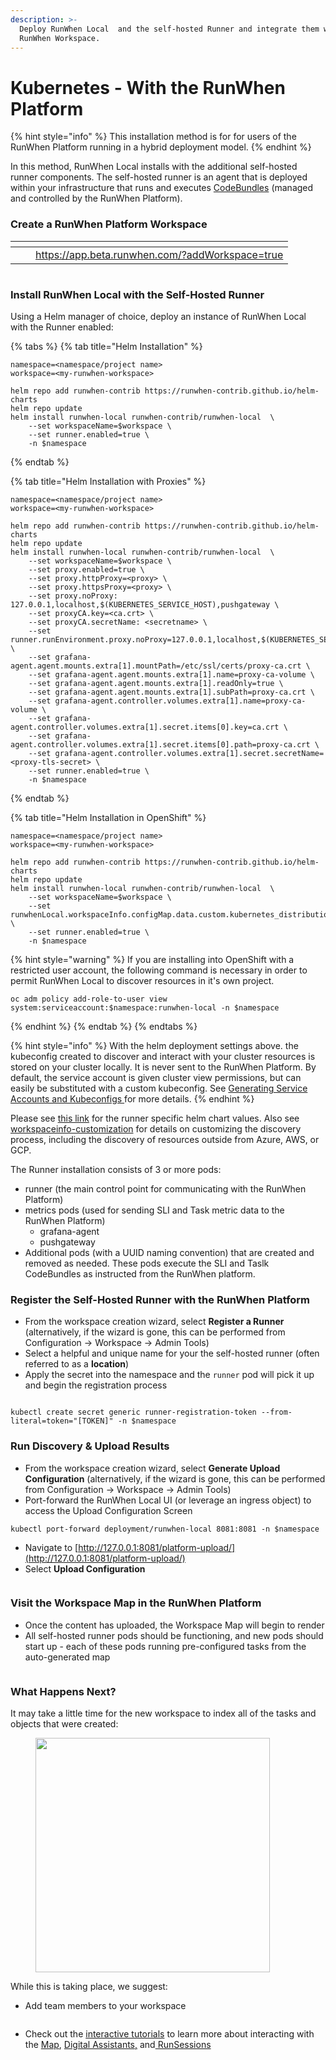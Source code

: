 ```yaml
---
description: >-
  Deploy RunWhen Local  and the self-hosted Runner and integrate them with a
  RunWhen Workspace.
---
```


# Kubernetes - With the RunWhen Platform

{% hint style="info" %}
This installation method is for for users of the RunWhen Platform running in a hybrid deployment model.&#x20;
{% endhint %}

In this method, RunWhen Local installs with the additional self-hosted runner components. The self-hosted runner is an agent that is deployed within your infrastructure that runs and executes [CodeBundles](https://docs.runwhen.com/public/runwhen-platform/feature-overview/code-bundles)   (managed and controlled by the RunWhen Platform).&#x20;

### Create a RunWhen Platform Workspace



<table data-card-size="large" data-column-title-hidden data-view="cards" data-full-width="false"><thead><tr><th></th><th data-hidden data-card-cover data-type="files"></th><th data-hidden data-card-target data-type="content-ref"></th></tr></thead><tbody><tr><td><img src="../../../.gitbook/assets/login.drawio (4).png" alt="" data-size="original"></td><td></td><td><a href="https://app.beta.runwhen.com/?addWorkspace=true">https://app.beta.runwhen.com/?addWorkspace=true</a></td></tr></tbody></table>

<figure><img src="../../../.gitbook/assets/image (9).png" alt=""><figcaption></figcaption></figure>



### Install RunWhen Local with the Self-Hosted Runner

Using a Helm manager of choice, deploy an instance of RunWhen Local with the Runner enabled:&#x20;

{% tabs %}
{% tab title="Helm Installation" %}
```
namespace=<namespace/project name>
workspace=<my-runwhen-workspace>

helm repo add runwhen-contrib https://runwhen-contrib.github.io/helm-charts
helm repo update
helm install runwhen-local runwhen-contrib/runwhen-local  \
	--set workspaceName=$workspace \
	--set runner.enabled=true \
	-n $namespace
```
{% endtab %}

{% tab title="Helm Installation with Proxies" %}
```
namespace=<namespace/project name>
workspace=<my-runwhen-workspace>

helm repo add runwhen-contrib https://runwhen-contrib.github.io/helm-charts
helm repo update
helm install runwhen-local runwhen-contrib/runwhen-local  \
	--set workspaceName=$workspace \
	--set proxy.enabled=true \
	--set proxy.httpProxy=<proxy> \
	--set proxy.httpsProxy=<proxy> \
	--set proxy.noProxy: 127.0.0.1,localhost,$(KUBERNETES_SERVICE_HOST),pushgateway \
	--set proxyCA.key=<ca.crt> \
	--set proxyCA.secretName: <secretname> \
	--set runner.runEnvironment.proxy.noProxy=127.0.0.1,localhost,$(KUBERNETES_SERVICE_HOST),pushgateway \
	--set grafana-agent.agent.mounts.extra[1].mountPath=/etc/ssl/certs/proxy-ca.crt \
	--set grafana-agent.agent.mounts.extra[1].name=proxy-ca-volume \
	--set grafana-agent.agent.mounts.extra[1].readOnly=true \
	--set grafana-agent.agent.mounts.extra[1].subPath=proxy-ca.crt \
	--set grafana-agent.controller.volumes.extra[1].name=proxy-ca-volume \
	--set grafana-agent.controller.volumes.extra[1].secret.items[0].key=ca.crt \
	--set grafana-agent.controller.volumes.extra[1].secret.items[0].path=proxy-ca.crt \
	--set grafana-agent.controller.volumes.extra[1].secret.secretName=<proxy-tls-secret> \
	--set runner.enabled=true \
	-n $namespace
```
{% endtab %}

{% tab title="Helm Installation in OpenShift" %}
```
namespace=<namespace/project name>
workspace=<my-runwhen-workspace>

helm repo add runwhen-contrib https://runwhen-contrib.github.io/helm-charts
helm repo update
helm install runwhen-local runwhen-contrib/runwhen-local  \
	--set workspaceName=$workspace \
	--set runwhenLocal.workspaceInfo.configMap.data.custom.kubernetes_distribution_binary=oc \
	--set runner.enabled=true \
	-n $namespace
```

{% hint style="warning" %}
If you are installing into OpenShift with a restricted user account, the following command is necessary in order to permit RunWhen Local to discover resources in it's own project. &#x20;

```
oc adm policy add-role-to-user view system:serviceaccount:$namespace:runwhen-local -n $namespace
```
{% endhint %}
{% endtab %}
{% endtabs %}

{% hint style="info" %}
With the helm deployment settings above. the kubeconfig created to discover and interact with your cluster resources is stored on your cluster locally. It is never sent to the RunWhen Platform. By default, the service account is given cluster view permissions, but can easily be substituted with a custom kubeconfig. See [Generating Service Accounts and Kubeconfigs ](https://docs.runwhen.com/public/runwhen-platform/guides/kubernetes-environments/generating-service-accounts-and-kubeconfigs)for more details.&#x20;
{% endhint %}

Please see [this link](https://github.com/runwhen-contrib/helm-charts/blob/main/charts/runwhen-local/values.yaml) for the runner specific helm chart values. Also see [workspaceinfo-customization](../../user\_guide-advanced\_configuration/workspaceinfo-customization/ "mention") for details on customizing the discovery process, including the discovery of resources outside from Azure, AWS, or GCP. &#x20;

The Runner installation consists of 3 or more pods:&#x20;

* runner (the main control point for communicating with the RunWhen Platform)
* metrics pods (used for sending SLI and Task metric data to the RunWhen Platform)
  * grafana-agent
  * pushgateway
* Additional pods (with a UUID naming convention) that are created and removed as needed. These pods execute the SLI and Taslk CodeBundles as instructed from the RunWhen platform.&#x20;

### Register the Self-Hosted Runner with the RunWhen Platform

* From the workspace creation wizard, select **Register a Runner** (alternatively, if the wizard is gone, this can be performed from Configuration -> Workspace -> Admin Tools)
* Select a helpful and unique name for your the self-hosted runner (often referred to as a **location**)
* Apply the secret into the namespace and the `runner` pod will pick it up and begin the registration process

<figure><img src="../../../.gitbook/assets/image (10).png" alt=""><figcaption></figcaption></figure>

```
kubectl create secret generic runner-registration-token --from-literal=token="[TOKEN]" -n $namespace
```



### Run Discovery & Upload Results

* From the workspace creation wizard, select **Generate Upload Configuration** (alternatively, if the wizard is gone, this can be performed from Configuration -> Workspace -> Admin Tools)
* Port-forward the RunWhen Local UI (or leverage an ingress object) to access the Upload Configuration Screen

```
kubectl port-forward deployment/runwhen-local 8081:8081 -n $namespace
```

* Navigate to [http://127.0.0.1:8081/platform-upload/](http://127.0.0.1:8081/platform-upload/)
* Select **Upload Configuration**

<figure><img src="../../../.gitbook/assets/image (11).png" alt=""><figcaption></figcaption></figure>

### Visit the Workspace Map in the RunWhen Platform

* Once the content has uploaded, the Workspace Map will begin to render
* All self-hosted runner pods should be functioning, and new pods should start up - each of these pods running pre-configured tasks from the auto-generated map

<figure><img src="../../../.gitbook/assets/image (12).png" alt=""><figcaption></figcaption></figure>

### What Happens Next?

It may take a little time for the new workspace to index all of the tasks and objects that were created:&#x20;

<figure><img src="../../../.gitbook/assets/image (14).png" alt="" width="375"><figcaption></figcaption></figure>

While this is taking place, we suggest:&#x20;

* Add team members to your workspace

<figure><img src="../../../.gitbook/assets/image (19).png" alt=""><figcaption></figcaption></figure>

* Check out the [interactive tutorials](https://docs.runwhen.com/public/runwhen-platform/tutorials) to learn more about interacting with the [Map](https://docs.runwhen.com/public/runwhen-platform/feature-overview/maps), [Digital Assistants](https://docs.runwhen.com/public/runwhen-platform/terms-and-concepts#digital-assistant)[,](https://docs.runwhen.com/public/runwhen-platform/feature-overview/digital-assistants) and[ RunSessions](https://docs.runwhen.com/public/runwhen-platform/feature-overview/runsessions)&#x20;

<figure><img src="../../../.gitbook/assets/image (18).png" alt=""><figcaption></figcaption></figure>

